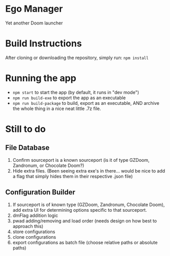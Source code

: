 # Ego Manager
Yet another Doom launcher

# Build Instructions

After cloning or downloading the repository, simply run:
`npm install`

# Running the app

* `npm start` to start the app (by default, it runs in "dev mode")
* `npm run build-exe` to export the app as an executable
* `npm run build-package` to build, export as an executable, AND archive the whole thing in a nice neat little .7z file.

# Still to do
## File Database
1. Confirm sourceport is a known sourceport (is it of type GZDoom, Zandronum, or Chocolate Doom?)
2. Hide extra files. (Been seeing extra exe's in there... would be nice to add a flag that simply hides them in their respective .json file)

## Configuration Builder
1. If sourceport is of known type (GZDoom, Zandronum, Chocolate Doom), add extra UI for determining options specific to that sourceport.
2. dmFlag addition logic
3. pwad adding/removing and load order (needs design on how best to approach this)
4. store configurations
5. clone configurations
6. export configurations as batch file (choose relative paths or absolute paths)